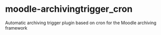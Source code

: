 # moodle-archivingtrigger_cron
Automatic archiving trigger plugin based on cron for the Moodle archiving framework
